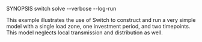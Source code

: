 SYNOPSIS
	switch solve --verbose --log-run

This example illustrates the use of Switch to construct and run a very
simple model with a single load zone, one investment period, and two
timepoints.  This model neglects local transmission and distribution
as well.
